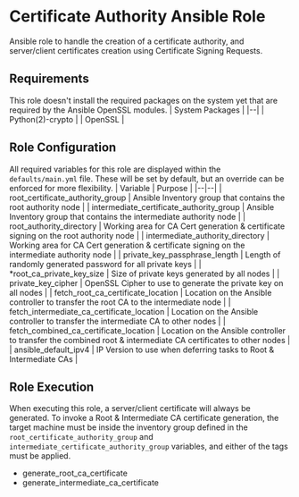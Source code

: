 # Certificate Authority Ansible Role
Ansible role to handle the creation of a certificate authority, and server/client certificates creation using Certificate Signing Requests.

## Requirements
This role doesn't install the required packages on the system yet that are required by the Ansible OpenSSL modules. 
| System Packages |
|--|
| Python(2)-crypto |
| OpenSSL |

## Role Configuration
All required variables for this role are displayed within the `defaults/main.yml` file. These will be set by default, but an override can be enforced for more flexibility.
| Variable | Purpose |
|--|--|
| root_certificate_authority_group | Ansible Inventory group that contains the root authority node |
| intermediate_certificate_authority_group | Ansible Inventory group that contains the intermediate authority node |
| root_authority_directory | Working area for CA Cert generation & certificate signing on the root authority node |
| intermediate_authority_directory | Working area for CA Cert generation & certificate signing on the intermediate authority node |
| private_key_passphrase_length | Length of randomly generated password for all private keys |
| *root_ca_private_key_size | Size of private keys generated by all nodes |
| private_key_cipher | OpenSSL Cipher to use to generate the private key on all nodes |
| fetch_root_ca_certificate_location | Location on the Ansible controller to transfer the root CA to the intermediate node |
| fetch_intermediate_ca_certificate_location | Location on the Ansible controller to transfer the intermediate CA to other nodes |
| fetch_combined_ca_certificate_location | Location on the Ansible controller to transfer the combined root & intermediate CA certificates to other nodes |
| ansible_default_ipv4 | IP Version to use when deferring tasks to Root & Intermediate CAs |
## Role Execution
When executing this role, a server/client certificate will always be generated. To invoke a Root & Intermediate CA certificate generation, the target machine must be inside the inventory group defined in the `root_certificate_authority_group` and `intermediate_certificate_authority_group` variables, and either of the tags must be applied.

 - generate_root_ca_certificate
 - generate_intermediate_ca_certificate


